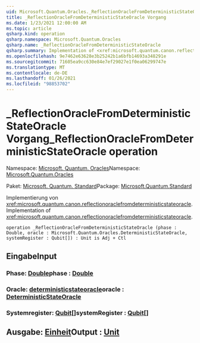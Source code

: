 ```yaml
---
uid: Microsoft.Quantum.Oracles._ReflectionOracleFromDeterministicStateOracle
title: _ReflectionOracleFromDeterministicStateOracle Vorgang
ms.date: 1/23/2021 12:00:00 AM
ms.topic: article
qsharp.kind: operation
qsharp.namespace: Microsoft.Quantum.Oracles
qsharp.name: _ReflectionOracleFromDeterministicStateOracle
qsharp.summary: Implementation of <xref:microsoft.quantum.canon.reflectionoraclefromdeterministicstateoracle>.
ms.openlocfilehash: 9e7462e63628e3b25242b1a6bfb14693a348291e
ms.sourcegitcommit: 71605ea9cc630e84e7ef29027e1f0ea06299747e
ms.translationtype: MT
ms.contentlocale: de-DE
ms.lasthandoff: 01/26/2021
ms.locfileid: "98853702"
---
```

# <a name="_reflectionoraclefromdeterministicstateoracle-operation"></a><span data-ttu-id="c77be-102">_ReflectionOracleFromDeterministicStateOracle Vorgang</span><span class="sxs-lookup"><span data-stu-id="c77be-102">_ReflectionOracleFromDeterministicStateOracle operation</span></span>

<span data-ttu-id="c77be-103">Namespace: [Microsoft. Quantum. Oracles](xref:Microsoft.Quantum.Oracles)</span><span class="sxs-lookup"><span data-stu-id="c77be-103">Namespace: [Microsoft.Quantum.Oracles](xref:Microsoft.Quantum.Oracles)</span></span>

<span data-ttu-id="c77be-104">Paket: [Microsoft. Quantum. Standard](https://nuget.org/packages/Microsoft.Quantum.Standard)</span><span class="sxs-lookup"><span data-stu-id="c77be-104">Package: [Microsoft.Quantum.Standard](https://nuget.org/packages/Microsoft.Quantum.Standard)</span></span>


<span data-ttu-id="c77be-105">Implementierung von <xref:microsoft.quantum.canon.reflectionoraclefromdeterministicstateoracle>.</span><span class="sxs-lookup"><span data-stu-id="c77be-105">Implementation of <xref:microsoft.quantum.canon.reflectionoraclefromdeterministicstateoracle>.</span></span>

```qsharp
operation _ReflectionOracleFromDeterministicStateOracle (phase : Double, oracle : Microsoft.Quantum.Oracles.DeterministicStateOracle, systemRegister : Qubit[]) : Unit is Adj + Ctl
```


## <a name="input"></a><span data-ttu-id="c77be-106">Eingabe</span><span class="sxs-lookup"><span data-stu-id="c77be-106">Input</span></span>

### <a name="phase--double"></a><span data-ttu-id="c77be-107">Phase: [Double](xref:microsoft.quantum.lang-ref.double)</span><span class="sxs-lookup"><span data-stu-id="c77be-107">phase : [Double](xref:microsoft.quantum.lang-ref.double)</span></span>




### <a name="oracle--deterministicstateoracle"></a><span data-ttu-id="c77be-108">Oracle: [deterministicstateoracle](xref:Microsoft.Quantum.Oracles.DeterministicStateOracle)</span><span class="sxs-lookup"><span data-stu-id="c77be-108">oracle : [DeterministicStateOracle](xref:Microsoft.Quantum.Oracles.DeterministicStateOracle)</span></span>




### <a name="systemregister--qubit"></a><span data-ttu-id="c77be-109">Systemregister: [Qubit](xref:microsoft.quantum.lang-ref.qubit)[]</span><span class="sxs-lookup"><span data-stu-id="c77be-109">systemRegister : [Qubit](xref:microsoft.quantum.lang-ref.qubit)[]</span></span>





## <a name="output--unit"></a><span data-ttu-id="c77be-110">Ausgabe: [Einheit](xref:microsoft.quantum.lang-ref.unit)</span><span class="sxs-lookup"><span data-stu-id="c77be-110">Output : [Unit](xref:microsoft.quantum.lang-ref.unit)</span></span>

